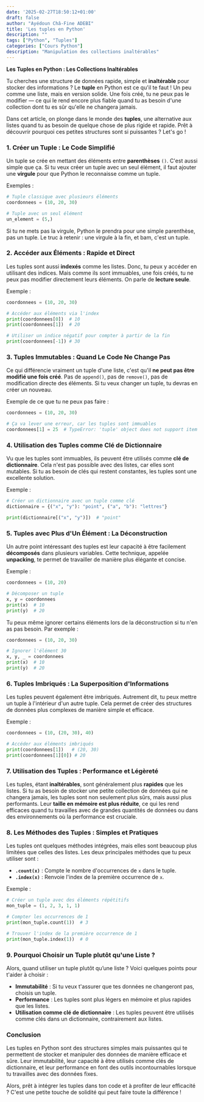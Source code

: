 ```yaml
---
date: '2025-02-27T18:50:12+01:00'
draft: false
author: "Ayédoun Châ-Fine ADEBI"
title: 'Les tuples en Python'
description: ""
tags: ["Python", "Tuples"]
categories: ["Cours Python"]
description: "Manipulation des collections inaltérables"
---
```


**Les Tuples en Python : Les Collections Inaltérables**

Tu cherches une structure de données rapide, simple et **inaltérable** pour stocker des informations ? Le **tuple** en Python est ce qu'il te faut ! Un peu comme une liste, mais en version solide. Une fois créé, tu ne peux pas le modifier — ce qui le rend encore plus fiable quand tu as besoin d'une collection dont tu es sûr qu'elle ne changera jamais.

Dans cet article, on plonge dans le monde des **tuples**, une alternative aux listes quand tu as besoin de quelque chose de plus rigide et rapide. Prêt à découvrir pourquoi ces petites structures sont si puissantes ? Let's go !

### 1. **Créer un Tuple : Le Code Simplifié**

Un tuple se crée en mettant des éléments entre **parenthèses** `()`. C'est aussi simple que ça. Si tu veux créer un tuple avec un seul élément, il faut ajouter une **virgule** pour que Python le reconnaisse comme un tuple.

Exemples :

```python
# Tuple classique avec plusieurs éléments
coordonnees = (10, 20, 30)

# Tuple avec un seul élément
un_element = (5,)
```

Si tu ne mets pas la virgule, Python le prendra pour une simple parenthèse, pas un tuple. Le truc à retenir : une virgule à la fin, et bam, c'est un tuple.

### 2. **Accéder aux Éléments : Rapide et Direct**

Les tuples sont aussi **indexés** comme les listes. Donc, tu peux y accéder en utilisant des indices. Mais comme ils sont immuables, une fois créés, tu ne peux pas modifier directement leurs éléments. On parle de **lecture seule**.

Exemple :

```python
coordonnees = (10, 20, 30)

# Accéder aux éléments via l'index
print(coordonnees[0])  # 10
print(coordonnees[1])  # 20

# Utiliser un indice négatif pour compter à partir de la fin
print(coordonnees[-1]) # 30
```

### 3. **Tuples Immutables : Quand Le Code Ne Change Pas**

Ce qui différencie vraiment un tuple d'une liste, c'est qu'il **ne peut pas être modifié une fois créé**. Pas de `append()`, pas de `remove()`, pas de modification directe des éléments. Si tu veux changer un tuple, tu devras en créer un nouveau.

Exemple de ce que tu ne peux pas faire :

```python
coordonnees = (10, 20, 30)

# Ça va lever une erreur, car les tuples sont immuables
coordonnees[1] = 25  # TypeError: 'tuple' object does not support item assignment
```

### 4. **Utilisation des Tuples comme Clé de Dictionnaire**

Vu que les tuples sont immuables, ils peuvent être utilisés comme **clé de dictionnaire**. Cela n'est pas possible avec des listes, car elles sont mutables. Si tu as besoin de clés qui restent constantes, les tuples sont une excellente solution.

Exemple :

```python
# Créer un dictionnaire avec un tuple comme clé
dictionnaire = {("x", "y"): "point", ("a", "b"): "lettres"}

print(dictionnaire[("x", "y")])  # "point"
```

### 5. **Tuples avec Plus d'Un Élément : La Déconstruction**

Un autre point intéressant des tuples est leur capacité à être facilement **décomposés** dans plusieurs variables. Cette technique, appelée **unpacking**, te permet de travailler de manière plus élégante et concise.

Exemple :

```python
coordonnees = (10, 20)

# Décomposer un tuple
x, y = coordonnees
print(x)  # 10
print(y)  # 20
```

Tu peux même ignorer certains éléments lors de la déconstruction si tu n'en as pas besoin. Par exemple :

```python
coordonnees = (10, 20, 30)

# Ignorer l'élément 30
x, y, _ = coordonnees
print(x)  # 10
print(y)  # 20
```

### 6. **Tuples Imbriqués : La Superposition d'Informations**

Les tuples peuvent également être imbriqués. Autrement dit, tu peux mettre un tuple à l'intérieur d'un autre tuple. Cela permet de créer des structures de données plus complexes de manière simple et efficace.

Exemple :

```python
coordonnees = (10, (20, 30), 40)

# Accéder aux éléments imbriqués
print(coordonnees[1])   # (20, 30)
print(coordonnees[1][0]) # 20
```

### 7. **Utilisation des Tuples : Performance et Légèreté**

Les tuples, étant **inaltérables**, sont généralement plus **rapides** que les listes. Si tu as besoin de stocker une petite collection de données qui ne changera jamais, les tuples sont non seulement plus sûrs, mais aussi plus performants. Leur **taille en mémoire est plus réduite**, ce qui les rend efficaces quand tu travailles avec de grandes quantités de données ou dans des environnements où la performance est cruciale.

### 8. **Les Méthodes des Tuples : Simples et Pratiques**

Les tuples ont quelques méthodes intégrées, mais elles sont beaucoup plus limitées que celles des listes. Les deux principales méthodes que tu peux utiliser sont :

- **`.count(x)`** : Compte le nombre d'occurrences de `x` dans le tuple.
- **`.index(x)`** : Renvoie l'index de la première occurrence de `x`.

Exemple :

```python
# Créer un tuple avec des éléments répétitifs
mon_tuple = (1, 2, 3, 1, 1)

# Compter les occurrences de 1
print(mon_tuple.count(1))  # 3

# Trouver l'index de la première occurrence de 1
print(mon_tuple.index(1))  # 0
```

### 9. **Pourquoi Choisir un Tuple plutôt qu'une Liste ?**

Alors, quand utiliser un tuple plutôt qu’une liste ? Voici quelques points pour t'aider à choisir :

- **Immutabilité** : Si tu veux t'assurer que tes données ne changeront pas, choisis un tuple.
- **Performance** : Les tuples sont plus légers en mémoire et plus rapides que les listes.
- **Utilisation comme clé de dictionnaire** : Les tuples peuvent être utilisés comme clés dans un dictionnaire, contrairement aux listes.

### Conclusion

Les tuples en Python sont des structures simples mais puissantes qui te permettent de stocker et manipuler des données de manière efficace et sûre. Leur immutabilité, leur capacité à être utilisés comme clés de dictionnaire, et leur performance en font des outils incontournables lorsque tu travailles avec des données fixes.

Alors, prêt à intégrer les tuples dans ton code et à profiter de leur efficacité ? C'est une petite touche de solidité qui peut faire toute la différence !
